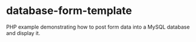 # database-form-template
PHP example demonstrating how to post form data into a MySQL database and display it.
